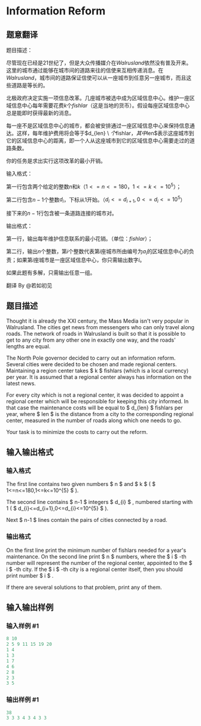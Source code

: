 # Information Reform

## 题意翻译

题目描述：

尽管现在已经是21世纪了，但是大众传播媒介在$Walrusland$依然没有普及开来。这里的城市通过能够在城市间的道路来往的信使来互相传递消息。在$Walrusland$，城市间的道路保证信使可以从一座城市到任意另一座城市，而且这些道路是等长的。

北极政府决定实施一项信息改革。几座城市被选中成为区域信息中心。维护一座区域信息中心每年需要花费$k$个$fishlar$（这是当地的货币）。假设每座区域信息中心总是能即时获得最新的消息。

每一座不是区域信息中心的城市，都会被安排通过一座区域信息中心来保持信息通达。这样，每年维护费用将会等于$d_{len} \ $个$fishlar$，其中$len$表示这座城市到它的区域信息中心的距离，即一个人从这座城市到它的区域信息中心需要走过的道路条数。

你的任务是求出实行这项改革的最小开销。

输入格式：

第一行包含两个给定的整数$n$和$k$（$1<=n<=180$，$1<=k<=10^{5}$）；

第二行包含$n-1$个整数$d_i$，下标从$1$开始。（$d_{i}<=d_{i+1},0<=d_{i}<=10^{5}$）

接下来的$n-1$行包含被一条道路连接的城市对。

输出格式：

第一行，输出每年维护信息联系的最小花销。（单位：$fishlar$）；

第二行，输出$n$个整数，第$i$个整数代表第$i$座城市所由编号为$a_i$的区域信息中心的负责；如果第$i$座城市是一座区域信息中心，你只需输出数字$i$。

如果此题有多解，只需输出任意一组。

翻译 By @若如初见

## 题目描述

Thought it is already the XXI century, the Mass Media isn't very popular in Walrusland. The cities get news from messengers who can only travel along roads. The network of roads in Walrusland is built so that it is possible to get to any city from any other one in exactly one way, and the roads' lengths are equal.

The North Pole governor decided to carry out an information reform. Several cities were decided to be chosen and made regional centers. Maintaining a region center takes $ k $ fishlars (which is a local currency) per year. It is assumed that a regional center always has information on the latest news.

For every city which is not a regional center, it was decided to appoint a regional center which will be responsible for keeping this city informed. In that case the maintenance costs will be equal to $ d_{len} $ fishlars per year, where $ len $ is the distance from a city to the corresponding regional center, measured in the number of roads along which one needs to go.

Your task is to minimize the costs to carry out the reform.

## 输入输出格式

### 输入格式

The first line contains two given numbers $ n $ and $ k $ ( $ 1<=n<=180,1<=k<=10^{5} $ ).

The second line contains $ n-1 $ integers $ d_{i} $ , numbered starting with 1 ( $ d_{i}<=d_{i+1},0<=d_{i}<=10^{5} $ ).

Next $ n-1 $ lines contain the pairs of cities connected by a road.

### 输出格式

On the first line print the minimum number of fishlars needed for a year's maintenance. On the second line print $ n $ numbers, where the $ i $ -th number will represent the number of the regional center, appointed to the $ i $ -th city. If the $ i $ -th city is a regional center itself, then you should print number $ i $ .

If there are several solutions to that problem, print any of them.

## 输入输出样例

### 输入样例 #1

```cpp
8 10
2 5 9 11 15 19 20
1 4
1 3
1 7
4 6
2 8
2 3
3 5

```
### 输出样例 #1

```cpp
38
3 3 3 4 3 4 3 3 
```


